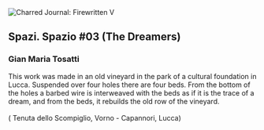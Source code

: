 <div class="artwork-of-the-day">
  <div class="container">
    <div class="img-wrapper">
      <img
        src="https://uploads3.wikiart.org/00318/images/gian-maria-tosatti/img-5589.jpg"
        alt="Charred Journal: Firewritten V" />
    </div>
    <div class="artwork-detail">
      <div class="artwork-origin"> 
        <h2 class="artwork-name">Spazi. Spazio #03 (The Dreamers)</h2>
        <h3 class="artist">
          Gian Maria Tosatti
        </h3>
      </div>
      <p class="description">
        <span class="artwork-description-text ng-binding" ng-bind-html="viewModel.ArtworkOfTheDay.Description | unsafe">This work was made in an old vineyard in the park of a cultural foundation in Lucca. Suspended over four holes there are four beds. From the bottom of the holes a  barbed wire is interweaved with the beds as if it is the trace of a dream, and from the beds, it rebuilds the old row of the vineyard.<br><br>( Tenuta dello Scompiglio, Vorno - Capannori, Lucca)</span>
                        <div class="text-shadow-container ng-hide" ng-show="showShadow"></div>
      </p>
    </div>
  </div>

</div>
